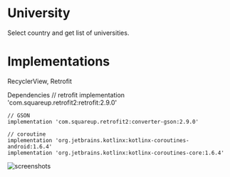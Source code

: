# University
Select country and get list of universities.
# Implementations
RecyclerView, Retrofit

Dependencies
    // retrofit
    implementation 'com.squareup.retrofit2:retrofit:2.9.0'

    // GSON
    implementation 'com.squareup.retrofit2:converter-gson:2.9.0'

    // coroutine
    implementation 'org.jetbrains.kotlinx:kotlinx-coroutines-android:1.6.4'
    implementation 'org.jetbrains.kotlinx:kotlinx-coroutines-core:1.6.4'
![screenshots](https://user-images.githubusercontent.com/93154761/216312615-2bb0e748-ec16-4a8f-aae3-e65ac050d91f.png)
